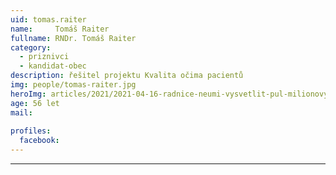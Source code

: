 ```yaml
---
uid: tomas.raiter
name:     Tomáš Raiter
fullname: RNDr. Tomáš Raiter
category:
  - priznivci
  - kandidat-obec
description: řešitel projektu Kvalita očima pacientů
img: people/tomas-raiter.jpg
heroImg: articles/2021/2021-04-16-radnice-neumi-vysvetlit-pul-milionovy-pro-valentu.jpg
age: 56 let
mail:
 
profiles:
  facebook: 
---
```



---